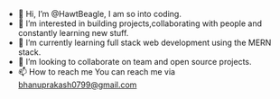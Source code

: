 - 👋 Hi, I’m @HawtBeagle, I am so into coding.
- 👀 I’m interested in building projects,collaborating with people and constantly learning new stuff.
- 🌱 I’m currently learning full stack web development using the MERN stack.
- 💞️ I’m looking to collaborate on team and open source projects.
- 📫 How to reach me You can reach me via bhanuprakash0799@gmail.com

<!---
HawtBeagle/HawtBeagle is a ✨ special ✨ repository because its `README.md` (this file) appears on your GitHub profile.
You can click the Preview link to take a look at your changes.
--->
